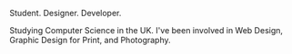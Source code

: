 
Student. Designer. Developer.


Studying Computer Science in the UK.
I've been involved in Web Design, Graphic Design for Print, and Photography.
